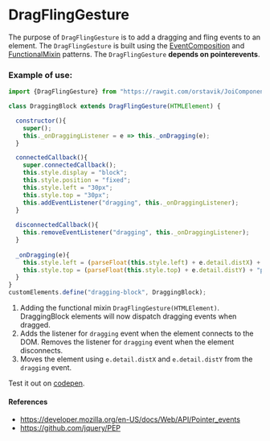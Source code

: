 # DragFlingGesture
The purpose of `DragFlingGesture` is to add a dragging and fling events to an element.
The `DragFlingGesture` is built using the [EventComposition](Pattern4_EventComposition.md) and 
[FunctionalMixin](../chapter2/Pattern2_FunctionalMixin.md) patterns.
The `DragFlingGesture` **depends on pointerevents**.

### Example of use:

```javascript
import {DragFlingGesture} from "https://rawgit.com/orstavik/JoiComponents/master/src/DragFlingMixin.js";

class DraggingBlock extends DragFlingGesture(HTMLElement) {                   //[1]

  constructor(){
    super();
    this._onDraggingListener = e => this._onDragging(e);      
  }

  connectedCallback(){
    super.connectedCallback();
    this.style.display = "block"; 
    this.style.position = "fixed"; 
    this.style.left = "30px";                
    this.style.top = "30px";
    this.addEventListener("dragging", this._onDraggingListener);              //[2]
  }                                                                           
                                                                              
  disconnectedCallback(){                                                     
    this.removeEventListener("dragging", this._onDraggingListener);           //[2]   
  }
  
  _onDragging(e){
    this.style.left = (parseFloat(this.style.left) + e.detail.distX) + "px";  //[3]
    this.style.top = (parseFloat(this.style.top) + e.detail.distY) + "px";    //[3]
  }
}
customElements.define("dragging-block", DraggingBlock);
```                                                                   
1. Adding the functional mixin `DragFlingGesture(HTMLElement)`. 
DraggingBlock elements will now dispatch dragging events when dragged.
2. Adds the listener for `dragging` event when the element connects to the DOM.
Removes the listener for `dragging` event when the element disconnects.
3. Moves the element using `e.detail.distX` and `e.detail.distY` from the `dragging` event.

Test it out on [codepen](https://codepen.io/orstavik/pen/XEwPaE).

#### References
* https://developer.mozilla.org/en-US/docs/Web/API/Pointer_events
* https://github.com/jquery/PEP